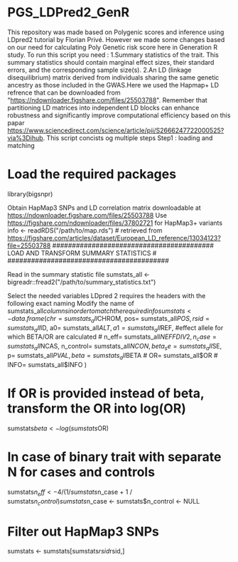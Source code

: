 # PGS_LDPred2_GenR
This repository was made based on Polygenic scores and inference using LDpred2 tutorial by Florian Privé. However we made some changes based on our need for calculating Poly Genetic risk score here in Generation R study.
To run this script you need : 
1.Summary statistics of the trait. This summary statistics should contain marginal effect sizes, their standard errors, and the corresponding sample size(s).
2.An LD (linkage disequilibrium) matrix derived from individuals sharing the same genetic ancestry as those included in the GWAS.Here we used the Hapmap+ LD refrence that can be downloaded from "https://ndownloader.figshare.com/files/25503788". Remember that partitioning LD matrices into independent LD blocks can enhance robustness and significantly improve computational efficiency based on this papar https://www.sciencedirect.com/science/article/pii/S2666247722000525?via%3Dihub.
This script concists og multiple steps 
Step1 : loading and matching 
# Load the required packages
library(bigsnpr)


 Obtain HapMap3 SNPs and LD correlation matrix downloadable at https://ndownloader.figshare.com/files/25503788
 Use https://figshare.com/ndownloader/files/37802721 for HapMap3+ variants
info <- readRDS("/path/to/map.rds") # retrieved from https://figshare.com/articles/dataset/European_LD_reference/13034123?file=25503788
#########################################
 LOAD AND TRANSFORM SUMMARY STATISTICS #
#########################################

 Read in the summary statistic file
sumstats_all <- bigreadr::fread2("/path/to/summary_statistics.txt") 

 Select the needed variables
 LDpred 2 requires the headers with the following exact naming
 Modify the name of sumstats_all$columns in order to match the required info
sumstats <- data.frame(chr= sumstats_all$CHROM,
                       pos= sumstats_all$POS,
                       rsid= sumstats_all$ID,
                       a0= sumstats_all$ALT,
                       a1= sumstats_all$REF, #effect allele for which BETA/OR are calculated
                       # n_eff= sumstats_all$NEFFDIV2,
                       n_case= sumstats_all$NCAS,
                       n_control= sumstats_all$NCON,
                       beta_se= sumstats_all$SE,
                       p= sumstats_all$PVAL,
                       beta= sumstats_all$BETA
                       # OR= sumstats_all$OR
                       # INFO= sumstats_all$INFO
)


# If OR is provided instead of beta, transform the OR into log(OR)
sumstats$beta <- log(sumstats$OR)

# In case of binary trait with separate N for cases and controls
sumstats$n_eff <- 4 / (1 / sumstats$n_case + 1 / sumstats$n_control)
sumstats$n_case <- sumstats$n_control <- NULL

# Filter out HapMap3 SNPs
sumstats <- sumstats[sumstats$rsid %in% info$rsid,] 




